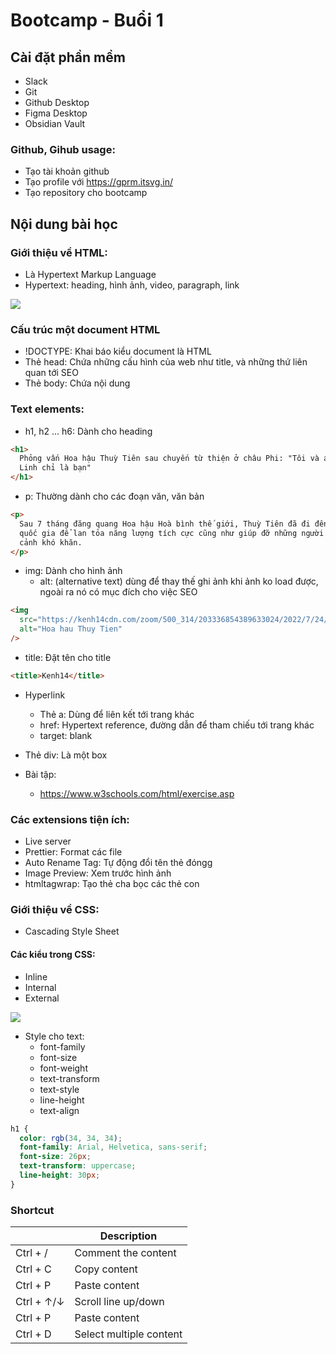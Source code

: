 # Bootcamp - Buổi 1

## Cài đặt phần mềm

- Slack
- Git
- Github Desktop
- Figma Desktop
- Obsidian Vault

### Github, Gihub usage:

- Tạo tài khoản github
- Tạo profile với https://gprm.itsvg.in/
- Tạo repository cho bootcamp

## Nội dung bài học

### Giới thiệu về HTML:

- Là Hypertext Markup Language
- Hypertext: heading, hình ảnh, video, paragraph, link

![](https://i.imgur.com/7F1tY9f.png)

### Cấu trúc một document HTML

- !DOCTYPE: Khai báo kiểu document là HTML
- Thẻ head: Chứa những cấu hình của web như title, và những thứ liên quan tới SEO
- Thẻ body: Chứa nội dung

### Text elements:

- h1, h2 ... h6: Dành cho heading

```html
<h1>
  Phỏng vấn Hoa hậu Thuỳ Tiên sau chuyến từ thiện ở châu Phi: "Tôi và anh Quang
  Linh chỉ là bạn"
</h1>
```

- p: Thường dành cho các đoạn văn, văn bản

```html
<p>
  Sau 7 tháng đăng quang Hoa hậu Hoà bình thế giới, Thuỳ Tiên đã đi đến nhiều
  quốc gia để lan tỏa năng lượng tích cực cũng như giúp đỡ những người có hoàn
  cảnh khó khăn.
</p>
```

- img: Dành cho hình ảnh
  - alt: (alternative text) dùng để thay thế ghi ảnh khi ảnh ko load được, ngoài ra nó có mục đích cho việc SEO

```html
<img
  src="https://kenh14cdn.com/zoom/500_314/203336854389633024/2022/7/24/photo1658681191055-16586811913482120619873.jpg"
  alt="Hoa hau Thuy Tien"
/>
```

- title: Đặt tên cho title

```html
<title>Kenh14</title>
```

- Hyperlink

  - Thẻ a: Dùng để liên kết tới trang khác
  - href: Hypertext reference, đường dẫn để tham chiếu tới trang khác
  - target: blank

- Thẻ div: Là một box

- Bài tập:
  - https://www.w3schools.com/html/exercise.asp

### Các extensions tiện ích:

- Live server
- Prettier: Format các file
- Auto Rename Tag: Tự động đổi tên thẻ đóngg
- Image Preview: Xem trước hình ảnh
- htmltagwrap: Tạo thẻ cha bọc các thẻ con

### Giới thiệu về CSS:

- Cascading Style Sheet

#### Các kiểu trong CSS:

- Inline
- Internal
- External

![](https://i.imgur.com/NwMF8t5.png)

- Style cho text:
  - font-family
  - font-size
  - font-weight
  - text-transform
  - text-style
  - line-height
  - text-align

```css
h1 {
  color: rgb(34, 34, 34);
  font-family: Arial, Helvetica, sans-serif;
  font-size: 26px;
  text-transform: uppercase;
  line-height: 30px;
}
```

### Shortcut

|            | Description             |
| ---------- | ----------------------- |
| Ctrl + /   | Comment the content     |
| Ctrl + C   | Copy content            |
| Ctrl + P   | Paste content           |
| Ctrl + ↑/↓ | Scroll line up/down     |
| Ctrl + P   | Paste content           |
| Ctrl + D   | Select multiple content |
